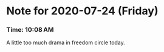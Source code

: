 # Note for 2020-07-24 (Friday)
### Time: 10:08 AM

A little too much drama in freedom circle today.
